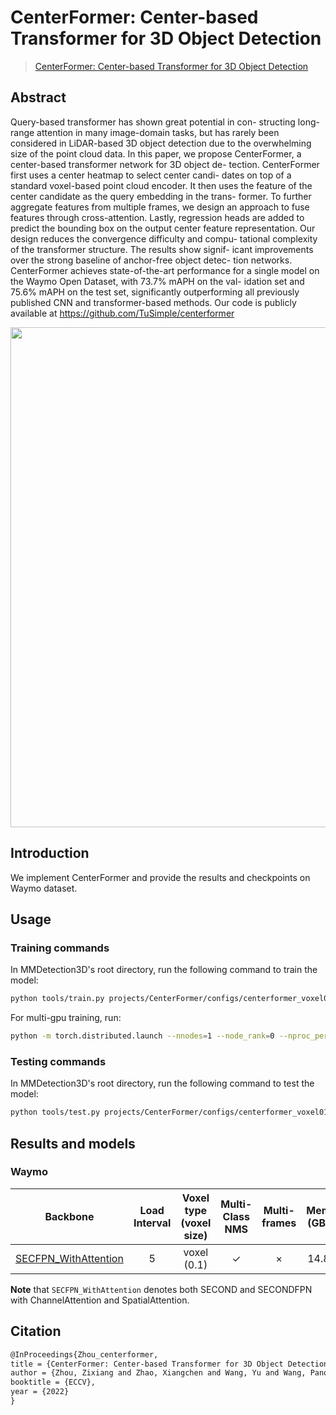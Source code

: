 # CenterFormer: Center-based Transformer for 3D Object Detection

> [CenterFormer: Center-based Transformer for 3D Object Detection](https://arxiv.org/abs/2209.05588)

<!-- [ALGORITHM] -->

## Abstract

Query-based transformer has shown great potential in con-
structing long-range attention in many image-domain tasks, but has
rarely been considered in LiDAR-based 3D object detection due to the
overwhelming size of the point cloud data. In this paper, we propose
CenterFormer, a center-based transformer network for 3D object de-
tection. CenterFormer first uses a center heatmap to select center candi-
dates on top of a standard voxel-based point cloud encoder. It then uses
the feature of the center candidate as the query embedding in the trans-
former. To further aggregate features from multiple frames, we design
an approach to fuse features through cross-attention. Lastly, regression
heads are added to predict the bounding box on the output center feature
representation. Our design reduces the convergence difficulty and compu-
tational complexity of the transformer structure. The results show signif-
icant improvements over the strong baseline of anchor-free object detec-
tion networks. CenterFormer achieves state-of-the-art performance for a
single model on the Waymo Open Dataset, with 73.7% mAPH on the val-
idation set and 75.6% mAPH on the test set, significantly outperforming
all previously published CNN and transformer-based methods. Our code
is publicly available at https://github.com/TuSimple/centerformer

<div align=center>
<img src="https://user-images.githubusercontent.com/34888372/209500088-b707d7cd-d4d5-4f20-8fdf-a2c7ad15df34.png" width="800"/>
</div>

## Introduction

We implement CenterFormer and provide the results and checkpoints on Waymo dataset.

## Usage

<!-- For a typical model, this section should contain the commands for training and testing. You are also suggested to dump your environment specification to env.yml by `conda env export > env.yml`. -->

### Training commands

In MMDetection3D's root directory, run the following command to train the model:

```bash
python tools/train.py projects/CenterFormer/configs/centerformer_voxel01_second-attn_secfpn-attn_4xb4-cyclic-20e_waymoD5-3d-3class.py
```

For multi-gpu training, run:

```bash
python -m torch.distributed.launch --nnodes=1 --node_rank=0 --nproc_per_node=${NUM_GPUS} --master_port=29506 --master_addr="127.0.0.1" tools/train.py projects/CenterFormer/configs/centerformer_voxel01_second-attn_secfpn-attn_4xb4-cyclic-20e_waymoD5-3d-3class.py
```

### Testing commands

In MMDetection3D's root directory, run the following command to test the model:

```bash
python tools/test.py projects/CenterFormer/configs/centerformer_voxel01_second-attn_secfpn-attn_4xb4-cyclic-20e_waymoD5-3d-3class.py ${CHECKPOINT_PATH}
```

## Results and models

### Waymo

|                                                      Backbone                                                       | Load Interval | Voxel type (voxel size) | Multi-Class NMS | Multi-frames | Mem (GB) | Inf time (fps) | mAP@L1 | mAPH@L1 | mAP@L2 | **mAPH@L2** |                                                                                                                                 Download                                                                                                                                  |
| :-----------------------------------------------------------------------------------------------------------------: | :-----------: | :---------------------: | :-------------: | :----------: | :------: | :------------: | :----: | :-----: | :----: | :---------: | :-----------------------------------------------------------------------------------------------------------------------------------------------------------------------------------------------------------------------------------------------------------------------: |
| [SECFPN_WithAttention](./configs/centerformer_voxel01_second-attn_secfpn-attn_4xb4-cyclic-20e_waymoD5-3d-3class.py) |       5       |       voxel (0.1)       |        ✓        |      ×       |   14.8   |                |  72.2  |  69.5   |  65.9  |    63.3     | [log](https://download.openmmlab.com/mmdetection3d/v1.1.0_models/centerformer/centerformer_voxel01_second-attn_secfpn-attn_4xb4-cyclic-20e_waymoD5-3d-3class/centerformer_voxel01_second-attn_secfpn-attn_4xb4-cyclic-20e_waymoD5-3d-3class_20221227_205613-70c9ad37.log) |

**Note** that `SECFPN_WithAttention` denotes both SECOND and SECONDFPN with ChannelAttention and SpatialAttention.

## Citation

```latex
@InProceedings{Zhou_centerformer,
title = {CenterFormer: Center-based Transformer for 3D Object Detection},
author = {Zhou, Zixiang and Zhao, Xiangchen and Wang, Yu and Wang, Panqu and Foroosh, Hassan},
booktitle = {ECCV},
year = {2022}
}
```
